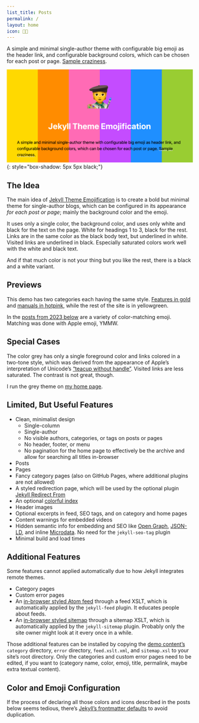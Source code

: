 ```yaml
---
list_title: Posts
permalink: /
layout: home
icon: 🧑‍🎨
---
```

A simple and minimal single-author theme with configurable big emoji as the header link, and configurable background colors, which can be chosen for each post or page. [Sample craziness](/category/the-important-bits).

![Sample](/repo-card.png){: style="box-shadow: 5px 5px black;"}

## The Idea

The main idea of [Jekyll Theme Emojification](https://github.com/michaelnordmeyer/jekyll-theme-emojification) is to create a bold but minimal theme for single-author blogs, which can be configured in its appearance *for each post or page*; mainly the background color and the emoji.

It uses only a single color, the background color, and uses only white and black for the text on the page. White for headings 1 to 3, black for the rest. Links are in the same color as the black body text, but underlined in white. Visited links are underlined in black. Especially saturated colors work well with the white and black text.

And if that much color is not your thing but you like the rest, there is a black and a white variant.

## Previews

This demo has two categories each having the same style. [Features in gold](/category/features) and [manuals in hotpink](/category/manuals), while the rest of the site is in yellowgreen.

In the [posts from 2023 below](#2023) are a variety of color-matching emoji. Matching was done with Apple emoji, YMMW.

## Special Cases

The color grey has only a single foreground color and links colored in a two-tone style, which was derived from the appearance of Apple’s interpretation of Unicode’s [“teacup without handle”](https://emojipedia.org/teacup-without-handle#designs). Visited links are less saturated. The contrast is not great, though.

I run the grey theme on [my home page](https://michaelnordmeyer.com/).

## Limited, But Useful Features

- Clean, minimalist design
  - Single-column
  - Single-author
  - No visible authors, categories, or tags on posts or pages
  - No header, footer, or menu
  - No pagination for the home page to effectively be the archive and allow for searching all titles in-browser
- Posts
- Pages
- Fancy category pages (also on GitHub Pages, where additional plugins are not allowed)
- A styled redirection page, which will be used by the optional plugin [Jekyll Redirect From](https://github.com/jekyll/jekyll-redirect-from)
- An optional [colorful index](/index-colorful)
- Header images
- Optional excerpts in feed, SEO tags, and on category and home pages
- Content warnings for embedded videos
- Hidden semantic info for embedding and SEO like [Open Graph](https://ogp.me/), [JSON-LD](https://json-ld.org/), and inline [Microdata](https://en.wikipedia.org/wiki/Microdata_(HTML)). No need for the `jekyll-seo-tag` plugin
- Minimal build and load times

## Additional Features

Some features cannot applied automatically due to how Jekyll integrates remote themes.

- Category pages
- Custom error pages
- An [in-browser styled Atom feed](/feed.xml) through a feed XSLT, which is automatically applied by the `jekyll-feed` plugin. It educates people about feeds.
- An [in-browser styled sitemap](/sitemap.xml) through a sitemap XSLT, which is automatically applied by the `jekyll-sitemap` plugin. Probably only the site owner might look at it every once in a while.

Those additional features can be installed by copying the [demo content’s](https://github.com/michaelnordmeyer/jekyll-theme-emojification-demo) `category` directory,  `error` directory, `feed.xslt.xml`, and `sitemap.xsl` to your site’s root directory. Only the categories and custom error pages need to be edited, if you want to (category name, color, emoji, title, permalink, maybe extra textual content).

## Color and Emoji Configuration

If the process of declaring all those colors and icons described in the posts below seems tedious, there’s [Jekyll’s frontmatter defaults](/defaults-test/dodgerblue) to avoid duplication.
